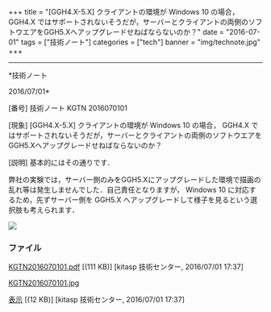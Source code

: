 ﻿+++
title = "[GGH4.X-5.X] クライアントの環境が Windows 10 の場合， GGH4.X ではサポートされないそうだが，サーバーとクライアントの両側のソフトウエアをGGH5.Xへアップグレードせねばならないのか？"
date = "2016-07-01"
tags = ["技術ノート"]
categories = ["tech"]
banner = "img/technote.jpg"
+++

-----------------------------------------------------------------------------------------------------------------------------

*技術ノート

2016/07/01*


[番号]
技術ノート KGTN 2016070101

[現象]
[GGH4.X-5.X] クライアントの環境が Windows 10 の場合， GGH4.X
ではサポートされないそうだが，サーバーとクライアントの両側のソフトウエアをGGH5.Xへアップグレードせねばならないのか？

[説明]
基本的にはその通りです．

弊社の実験では，サーバー側のみをGGH5.Xにアップグレードした環境で描画の乱れ等は発生しませんでした．自己責任となりますが，
Windows 10 に対応するため，先ずサーバー側を GGH5.X
へアップグレードして様子を見るという選択肢も考えられます．

![](http://techreport.kitasp.net/attachments/download/2771/KGTN2016070101.jpg)


### ファイル

 
 


[KGTN2016070101.pdf](http://techreport.kitasp.net/attachments/download/2770/KGTN2016070101.pdf)
 [(111 KB)] [kitasp 技術センター, 2016/07/01
17:37]

[KGTN2016070101.jpg](http://techreport.kitasp.net/attachments/download/2771/KGTN2016070101.jpg)

[表示](http://techreport.kitasp.net/attachments/2771/KGTN2016070101.jpg "表示")
 [(12 KB)] [kitasp 技術センター, 2016/07/01
17:37]


 


 


